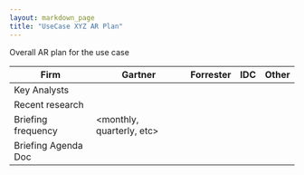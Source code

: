 ```yaml
---
layout: markdown_page
title: "UseCase XYZ AR Plan"
---
```


Overall AR plan for the <XYZ> use case

| Firm | Gartner | Forrester | IDC | Other |
|--------------------|------------------------------|-----------|-----|-------|
| Key Analysts | <list key analysts> |  |  |  |
| Recent research | <links to relevant research> |  |  |  |
| Briefing frequency | <monthly, quarterly, etc> |  |  |  |
| Briefing Agenda Doc | <link to the briefing G-Doc> |  |  |  |
